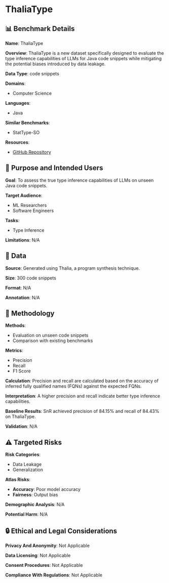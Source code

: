 # ThaliaType

## 📊 Benchmark Details

**Name**: ThaliaType

**Overview**: ThaliaType is a new dataset specifically designed to evaluate the type inference capabilities of LLMs for Java code snippets while mitigating the potential biases introduced by data leakage.

**Data Type**: code snippets

**Domains**:
- Computer Science

**Languages**:
- Java

**Similar Benchmarks**:
- StatType-SO

**Resources**:
- [GitHub Repository](https://github.com/uw-pluverse/thalia-type)

## 🎯 Purpose and Intended Users

**Goal**: To assess the true type inference capabilities of LLMs on unseen Java code snippets.

**Target Audience**:
- ML Researchers
- Software Engineers

**Tasks**:
- Type Inference

**Limitations**: N/A

## 💾 Data

**Source**: Generated using Thalia, a program synthesis technique.

**Size**: 300 code snippets

**Format**: N/A

**Annotation**: N/A

## 🔬 Methodology

**Methods**:
- Evaluation on unseen code snippets
- Comparison with existing benchmarks

**Metrics**:
- Precision
- Recall
- F1 Score

**Calculation**: Precision and recall are calculated based on the accuracy of inferred fully qualified names (FQNs) against the expected FQNs.

**Interpretation**: A higher precision and recall indicate better type inference capabilities.

**Baseline Results**: SnR achieved precision of 84.15% and recall of 84.43% on ThaliaType.

**Validation**: N/A

## ⚠️ Targeted Risks

**Risk Categories**:
- Data Leakage
- Generalization

**Atlas Risks**:
- **Accuracy**: Poor model accuracy
- **Fairness**: Output bias

**Demographic Analysis**: N/A

**Potential Harm**: N/A

## 🔒 Ethical and Legal Considerations

**Privacy And Anonymity**: Not Applicable

**Data Licensing**: Not Applicable

**Consent Procedures**: Not Applicable

**Compliance With Regulations**: Not Applicable
